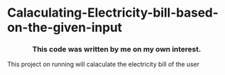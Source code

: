 <h1>Calaculating-Electricity-bill-based-on-the-given-input</h1>
<center><h3>This code was written by me on my own interest.</h3></center>
<p>This project on running will calaculate the electricity bill of the user <p>
